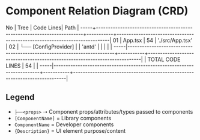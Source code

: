 # Component Relation Diagram (CRD)


No   | Tree                                                                   | Code Lines|     Path                                                                  |
-----+------------------------------------------------------------------------+-----------+---------------------------------------------------------------------------|
01   | App.tsx                                                                |   54      |     './src/App.tsx'                                                       |
02   | └── [ConfigProvider]                                                   |           |     'antd'                                                                | 
     |                                                                        |           |                                                                           |
-----|------------------------------------------------------------------------+-----------+---------------------------------------------------------------------------|
     |                                                       TOTAL CODE LINES |   54      |                                                                           |
-----|------------------------------------------------------------------------+-----------+---------------------------------------------------------------------------|

## Legend

- `├──<props>` ➝ Component props/attributes/types passed to components
- `[ComponentName]` = Library components
- `ComponentName` = Developer components
- `{Description}` = UI element purpose/content